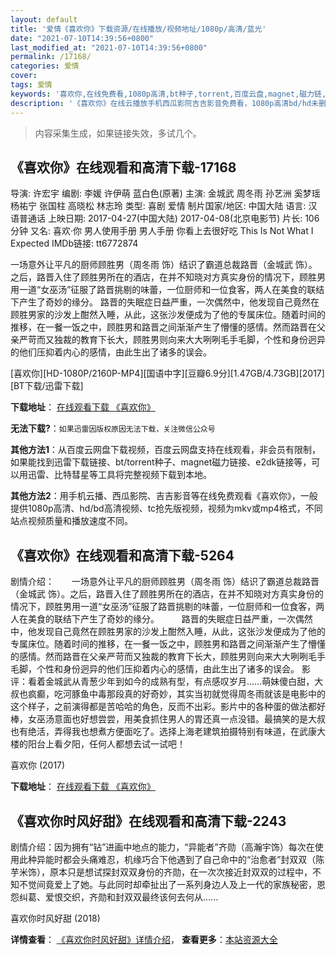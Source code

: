 ```yaml
---
layout: default
title: '爱情《喜欢你》下载资源/在线播放/视频地址/1080p/高清/蓝光'
date: "2021-07-10T14:39:56+0800"
last_modified_at: "2021-07-10T14:39:56+0800"
permalink: /17168/
categories: 爱情
cover:
tags: 爱情
keywords: '喜欢你,在线免费看,1080p高清,bt种子,torrent,百度云盘,magnet,磁力链,迅雷下载资源'
description: '《喜欢你》在线云播放手机西瓜影院吉吉影音免费看，1080p高清bd/hd未删减完整版和tc抢先枪版，mkv/mp4格式，附带bt/torrent种子、magnet/磁力链、百度云盘、网盘资源迅雷下载链接'
---
```


>内容采集生成，如果链接失效，多试几个。


## 《喜欢你》在线观看和高清下载-17168

导演: 许宏宇 编剧: 李媛 许伊萌 蓝白色(原著) 主演: 金城武 周冬雨 孙艺洲 奚梦瑶 杨祐宁 张国柱 高晓松 林志玲 类型: 喜剧 爱情 制片国家/地区: 中国大陆 语言: 汉语普通话 上映日期: 2017-04-27(中国大陆) 2017-04-08(北京电影节) 片长: 106分钟 又名: 喜欢·你 男人使用手册 男人手册 你看上去很好吃 This Is Not What I Expected IMDb链接: tt6772874

一场意外让平凡的厨师顾胜男（周冬雨 饰）结识了霸道总裁路晋（金城武 饰）。之后，路晋入住了顾胜男所在的酒店，在并不知晓对方真实身份的情况下，顾胜男用一道“女巫汤”征服了路晋挑剔的味蕾，一位厨师和一位食客，两人在美食的联结下产生了奇妙的缘分。 路晋的失眠症日益严重，一次偶然中，他发现自己竟然在顾胜男家的沙发上酣然入睡，从此，这张沙发便成为了他的专属床位。随着时间的推移，在一餐一饭之中，顾胜男和路晋之间渐渐产生了懵懂的感情。然而路晋在父亲严苛而又独裁的教育下长大，顾胜男则向来大大咧咧毛手毛脚，个性和身份迥异的他们压抑着内心的感情，由此生出了诸多的误会。


[喜欢你][HD-1080P/2160P-MP4][国语中字][豆瓣6.9分][1.47GB/4.73GB][2017][BT下载/迅雷下载]

**下载地址**： [在线观看下载 《喜欢你》](https://www.btdx8.com/torrent/xhn_2017.html) 


**无法下载?**：`如果迅雷因版权原因无法下载，关注微信公众号 `

**其他方法1**：从百度云网盘下载视频，百度云网盘支持在线观看，非会员有限制，如果能找到迅雷下载链接、bt/torrent种子、magnet磁力链接、e2dk链接等，可以用迅雷、比特彗星等工具将完整视频下载到本地。

**其他方法2**：用手机云播、西瓜影院、吉吉影音等在线免费观看《喜欢你》，一般提供1080p高清、hd/bd高清视频、tc抢先版视频，视频为mkv或mp4格式，不同站点视频质量和播放速度不同。


## 《喜欢你》在线观看和高清下载-5264

剧情介绍：　　一场意外让平凡的厨师顾胜男（周冬雨 饰）结识了霸道总裁路晋（金城武 饰）。之后，路晋入住了顾胜男所在的酒店，在并不知晓对方真实身份的情况下，顾胜男用一道“女巫汤”征服了路晋挑剔的味蕾，一位厨师和一位食客，两人在美食的联结下产生了奇妙的缘分。  　　路晋的失眠症日益严重，一次偶然中，他发现自己竟然在顾胜男家的沙发上酣然入睡，从此，这张沙发便成为了他的专属床位。随着时间的推移，在一餐一饭之中，顾胜男和路晋之间渐渐产生了懵懂的感情。然而路晋在父亲严苛而又独裁的教育下长大，顾胜男则向来大大咧咧毛手毛脚，个性和身份迥异的他们压抑着内心的感情，由此生出了诸多的误会。 影评：看着金城武从青葱少年到如今的成熟有型，有点感叹岁月……萌妹傻白甜，大叔也疯癫，吃河豚鱼中毒那段真的好奇妙，其实当初就觉得周冬雨就该是电影中的这个样子，之前演得都是苦哈哈的角色，反而不出彩。影片中的各种蛋的做法都好棒，女巫汤意面也好想尝尝，用美食抓住男人的胃还真一点没错。最搞笑的是大叔也有绝活，弄得我也想煮方便面吃了。选择上海老建筑拍摄特别有味道，在武康大楼的阳台上看夕阳，任何人都想去试一试吧！


喜欢你 (2017)

**下载地址**： [在线观看下载 《喜欢你》](https://www.btbtdy.me/btdy/dy10779.html) 


## 《喜欢你时风好甜》在线观看和高清下载-2243

剧情介绍：因为拥有“钻”进画中地点的能力，“异能者”齐勋（高瀚宇饰）每次在使用此种异能时都会头痛难忍，机缘巧合下他遇到了自己命中的“治愈者”封双双（陈芋米饰），原本只是想试探封双双身份的齐勋，在一次次接近封双双的过程中，不知不觉间竟爱上了她。与此同时却牵扯出了一系列身边人及上一代的家族秘密，恩怨纠葛、爱恨交织，齐勋和封双双最终该何去何从......


喜欢你时风好甜 (2018)

**详情查看**： [《喜欢你时风好甜》详情介绍](/movie/2243/)， **查看更多**：[本站资源大全](/movie/t/all/)


